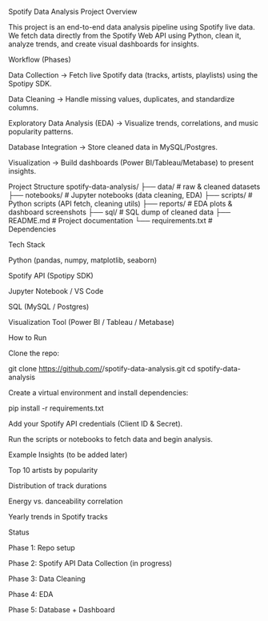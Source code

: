 Spotify Data Analysis Project
Overview

This project is an end-to-end data analysis pipeline using Spotify live data.
We fetch data directly from the Spotify Web API using Python, clean it, analyze trends, and create visual dashboards for insights.

Workflow (Phases)

Data Collection → Fetch live Spotify data (tracks, artists, playlists) using the Spotipy SDK.

Data Cleaning → Handle missing values, duplicates, and standardize columns.

Exploratory Data Analysis (EDA) → Visualize trends, correlations, and music popularity patterns.

Database Integration → Store cleaned data in MySQL/Postgres.

Visualization → Build dashboards (Power BI/Tableau/Metabase) to present insights.

Project Structure
spotify-data-analysis/
├── data/                # raw & cleaned datasets
├── notebooks/           # Jupyter notebooks (data cleaning, EDA)
├── scripts/             # Python scripts (API fetch, cleaning utils)
├── reports/             # EDA plots & dashboard screenshots
├── sql/                 # SQL dump of cleaned data
├── README.md            # Project documentation
└── requirements.txt     # Dependencies

Tech Stack

Python (pandas, numpy, matplotlib, seaborn)

Spotify API (Spotipy SDK)

Jupyter Notebook / VS Code

SQL (MySQL / Postgres)

Visualization Tool (Power BI / Tableau / Metabase)

How to Run

Clone the repo:

git clone https://github.com/<your-username>/spotify-data-analysis.git
cd spotify-data-analysis


Create a virtual environment and install dependencies:

pip install -r requirements.txt


Add your Spotify API credentials (Client ID & Secret).

Run the scripts or notebooks to fetch data and begin analysis.

Example Insights (to be added later)

Top 10 artists by popularity

Distribution of track durations

Energy vs. danceability correlation

Yearly trends in Spotify tracks

Status

Phase 1: Repo setup

Phase 2: Spotify API Data Collection (in progress)

Phase 3: Data Cleaning

Phase 4: EDA

Phase 5: Database + Dashboard
